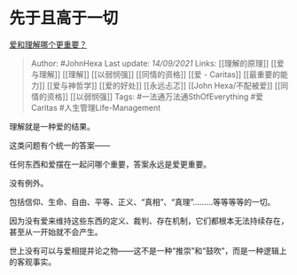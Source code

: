 # 先于且高于一切
[爱和理解哪个更重要？](https://www.zhihu.com/question/40017710/answer/2115880457)

> Author: #JohnHexa 
Last update: *14/09/2021* 
Links: [[理解的原理]] [[爱与理解]] [[理解]] [[以弱悯强]] [[同情的资格]] [[爱 - Caritas]] [[最重要的能力]] [[爱与神哲学]] [[爱的好处]] [[永远忐忑]] [[John Hexa/不配被爱]] [[同情的资格]] [[以弱悯强]] 
Tags: #一法通万法通SthOfEverything #爱Caritas #人生管理Life-Management 


理解就是一种爱的结果。

这类问题有个统一的答案——

任何东西和爱摆在一起问哪个重要，答案永远是爱更重要。

没有例外。

包括信仰、生命、自由、平等、正义、“真相”、“真理”………等等等等的一切。

因为没有爱来维持这些东西的定义、裁判、存在机制，它们都根本无法持续存在，甚至从一开始就不会产生。

世上没有可以与爱相提并论之物——这不是一种“推崇”和“鼓吹”，而是一种逻辑上的客观事实。

  
  
